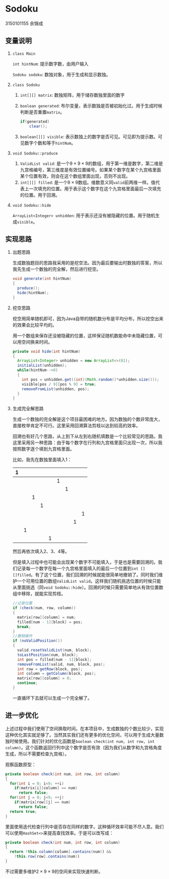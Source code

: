 # Sodoku

3150101155 余锦成

## 变量说明

1. `class Main`

   `int hintNum`: 提示数字数，由用户输入

   `Sodoku sodoku`: 数独对象，用于生成和显示数独。

2. `class Sodoku`

   1. `int[][] matrix`: 数独矩阵，用于储存数独里面的数字

   2. `boolean generated`: 布尔变量，表示数独是否被初始化过。用于生成时候判断是否重置`matrix`。

      ```java
      if(generated)
          clear();
      ```

   3. `boolean[][] visible`: 表示数独上的数字是否可见。可见即为提示数。可见数字个数和等于`hintNum`。

3. `void Sodoku::produce`

   1. `ValidList valid`: 是一个$9\times9\times9$的数组，用于第一维是数字，第二维是九宫格编号，第三维度是有效位置编号。如果某个数字在某个九宫格里面某个位置有效，则会在这个数组里面出现，否则不出现。
   2. `int[][] filled`: 是一个$9\times9$数组。维数意义同`valid`前两维一样。值代表上一次填充的位置。用于表示这个数字在这个九宫格里面最后一次填充的位置。用于回溯。

4. `void Sodoku::hide`

   `ArrayList<Integer> unhidden`: 用于表示还没有被隐藏的位置。用于随机生成`visible`。

## 实现思路

1. 出题思路

   生成数独题目的思路我采用的是挖空法。因为最后要输出时数独的答案，所以我先生成一个数独的完全解，然后进行挖空。

   ```java
   void generate(int hintNum)
   {
     produce();
     hide(hintNum);
   }
   ```

2. 挖空思路

   挖空用简单随机即可，因为Java自带的随机数分布是平均分布，所以挖空出来的效果会比较平均的。

   用一个数组来保存还没被隐藏的位置，这样保证随机数能命中未隐藏位置，可以用空间换来时间。

   ```java
   private void hide(int hintNum)
   {
     ArrayList<Integer> unhidden = new ArrayList<>(81);
     initialList(unhidden);
     while(hintNum-->0)
     {
       int pos = unhidden.get((int)(Math.random()*unhidden.size()));
       visible[pos / 9][pos % 9] = true;
       removeFromList(unhidden, pos);
     }
   }
   ```

3. 生成完全解思路

   生成一个数独的完全解是这个项目最困难的地方。因为数独的个数非常庞大，直接枚举肯定不可行。这里采用回溯算法剪枝以达到较高的效率。

   回溯也有好几个思路，从上到下从左到右随机填数是一个比较常见的思路。我这里采用另一种思路：由于每个数字在行列和九宫格里面只出现一次，所以我按照数字逐个填到九宫格里面。

   比如，我先在数独里面填入1：

   | 1    |      |      |      |      |      |      |      |      |
   | ---- | ---- | ---- | ---- | ---- | ---- | ---- | ---- | ---- |
   |      |      |      |      |      | 1    |      |      |      |
   |      |      |      |      |      |      | 1    |      |      |
   |      |      | 1    |      |      |      |      |      |      |
   |      |      |      | 1    |      |      |      |      |      |
   |      |      |      |      |      |      |      |      | 1    |
   |      |      |      |      |      |      |      | 1    |      |
   |      | 1    |      |      |      |      |      |      |      |
   |      |      |      |      | 1    |      |      |      |      |

   然后再依次填入2、3、4等。

   但是填入过程中也可能会出现某个数字不可能填入，于是也是需要回溯的。我们记录每一个数字在每一个九宫格里面填入的最后一个位置到`int [][]filled`。有了这个位置，我们回溯的时候就能很简单地撤销了。同时我们维护一个可用位置的数组`ValidList valid`。这样我们随机挑选位置的时候只能从里面挑选（同`void Sodoku::hide`）。回溯的时候只需要简单地从有效位置数组中移除，就能实现剪枝。

   ```java
   //记录位置
   if (check(num, row, column))
   {
     matrix[row][column] = num;
     filled[num - 1][block] = pos;
     break;
   }
   //撤销操作
   if (noValidPosition())
   {
     valid.resetValidList(num, block);
     toLastPosition(num, block);
     int pos = filled[num - 1][block];
     removeFromList(valid, num, block, pos);
     int row = getRow(block, pos);
     int column = getColumn(block, pos);
     matrix[row][column] = 0;
     continue;
   }
   ```

   一直循环下去就可以生成一个完全解了。

## 进一步优化

上述过程中我们使用了空间换取时间。在本项目中，生成数独的个数比较少，实现这种优化其实就足够了。当然其实我们还有更多的优化空间，可以用于生成大量数独时候使用。我们针对的优化函数是`boolean check(int num, int row, int column)`。这个函数返回行列中这个数字是否有效（因为我们从数字和九宫格角度生成，所以不需要检查九宫格）。

观察函数原型：

```java
private boolean check(int num, int row, int column)
{
  for(int i = 0; i<9; ++i)
    if(matrix[i][column] == num)
      return false;
  for(int j = 0; j<9; ++j)
    if(matrix[row][j] == num)
      return false;
  return true;
}
```

里面使用迭代检查行列中是否存在同样的数字。这种循环效率可能不尽人意。我们可以使用`HashSet<>`来提高查找效率。于是可以改写成：

```java
private boolean check(int num, int row, int column)
{
  return !this.column[column].contains(num)) &&
    !this.row[row].contains(num))
}
```

不过需要多维护$2\times9\times9$的空间来实现快速判断。 